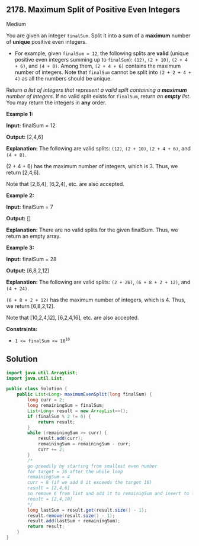 ## 2178\. Maximum Split of Positive Even Integers

Medium

You are given an integer `finalSum`. Split it into a sum of a **maximum** number of **unique** positive even integers.

*   For example, given `finalSum = 12`, the following splits are **valid** (unique positive even integers summing up to `finalSum`): `(12)`, `(2 + 10)`, `(2 + 4 + 6)`, and `(4 + 8)`. Among them, `(2 + 4 + 6)` contains the maximum number of integers. Note that `finalSum` cannot be split into `(2 + 2 + 4 + 4)` as all the numbers should be unique.

Return _a list of integers that represent a valid split containing a **maximum** number of integers_. If no valid split exists for `finalSum`, return _an **empty** list_. You may return the integers in **any** order.

**Example 1:**

**Input:** finalSum = 12

**Output:** [2,4,6]

**Explanation:** The following are valid splits: `(12)`, `(2 + 10)`, `(2 + 4 + 6)`, and `(4 + 8)`.

(2 + 4 + 6) has the maximum number of integers, which is 3. Thus, we return [2,4,6].

Note that [2,6,4], [6,2,4], etc. are also accepted. 

**Example 2:**

**Input:** finalSum = 7

**Output:** []

**Explanation:** There are no valid splits for the given finalSum. Thus, we return an empty array. 

**Example 3:**

**Input:** finalSum = 28

**Output:** [6,8,2,12]

**Explanation:** The following are valid splits: `(2 + 26)`, `(6 + 8 + 2 + 12)`, and `(4 + 24)`.

`(6 + 8 + 2 + 12)` has the maximum number of integers, which is 4. Thus, we return [6,8,2,12].

Note that [10,2,4,12], [6,2,4,16], etc. are also accepted. 

**Constraints:**

*   <code>1 <= finalSum <= 10<sup>10</sup></code>

## Solution

```java
import java.util.ArrayList;
import java.util.List;

public class Solution {
    public List<Long> maximumEvenSplit(long finalSum) {
        long curr = 2;
        long remainingSum = finalSum;
        List<Long> result = new ArrayList<>();
        if (finalSum % 2 != 0) {
            return result;
        }
        while (remainingSum >= curr) {
            result.add(curr);
            remainingSum = remainingSum - curr;
            curr += 2;
        }
        /*
        go greedily by starting from smallest even number
        for target = 16 after the while loop
        remainingSum = 4
        curr = 8 (if we add 8 it exceeds the target 16)
        result = [2,4,6]
        so remove 6 from list and add it to remainigSum and insert to list
        result = [2,4,10]
        */
        long lastSum = result.get(result.size() - 1);
        result.remove(result.size() - 1);
        result.add(lastSum + remainingSum);
        return result;
    }
}
```